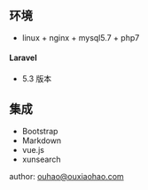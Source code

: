 ## 环境

- linux + nginx + mysql5.7 + php7

#### Laravel
- 5.3 版本

## 集成
- Bootstrap
- Markdown
- vue.js
- xunsearch


author: ouhao@ouxiaohao.com
